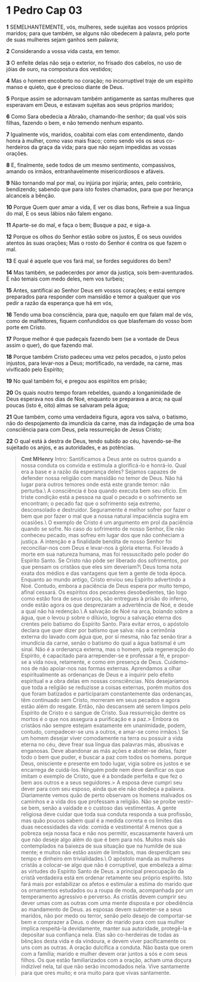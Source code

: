 # 1 Pedro Cap 03

**1** 	SEMELHANTEMENTE, vós, mulheres, sede sujeitas aos vossos próprios maridos; para que também, se alguns não obedecem à palavra, pelo porte de suas mulheres sejam ganhos sem palavra;

**2** 	Considerando a vossa vida casta, em temor.

**3** 	O enfeite delas não seja o exterior, no frisado dos cabelos, no uso de jóias de ouro, na compostura dos vestidos;

**4** 	Mas o homem encoberto no coração; no incorruptível traje de um espírito manso e quieto, que é precioso diante de Deus.

**5** 	Porque assim se adornavam também antigamente as santas mulheres que esperavam em Deus, e estavam sujeitas aos seus próprios maridos;

**6** 	Como Sara obedecia a Abraão, chamando-lhe senhor; da qual vós sois filhas, fazendo o bem, e não temendo nenhum espanto.

**7** 	Igualmente vós, maridos, coabitai com elas com entendimento, dando honra à mulher, como vaso mais fraco; como sendo vós os seus co-herdeiros da graça da vida; para que não sejam impedidas as vossas orações.

**8** 	E, finalmente, sede todos de um mesmo sentimento, compassivos, amando os irmãos, entranhavelmente misericordiosos e afáveis.

**9** 	Não tornando mal por mal, ou injúria por injúria; antes, pelo contrário, bendizendo; sabendo que para isto fostes chamados, para que por herança alcanceis a bênção.

**10** 	Porque Quem quer amar a vida, E ver os dias bons, Refreie a sua língua do mal, E os seus lábios não falem engano.

**11** 	Aparte-se do mal, e faça o bem; Busque a paz, e siga-a.

**12** 	Porque os olhos do Senhor estão sobre os justos, E os seus ouvidos atentos às suas orações; Mas o rosto do Senhor é contra os que fazem o mal.

**13** 	E qual é aquele que vos fará mal, se fordes seguidores do bem?

**14** 	Mas também, se padecerdes por amor da justiça, sois bem-aventurados. E não temais com medo deles, nem vos turbeis;

**15** 	Antes, santificai ao Senhor Deus em vossos corações; e estai sempre preparados para responder com mansidão e temor a qualquer que vos pedir a razão da esperança que há em vós,

**16** 	Tendo uma boa consciência, para que, naquilo em que falam mal de vós, como de malfeitores, fiquem confundidos os que blasfemam do vosso bom porte em Cristo.

**17** 	Porque melhor é que padeçais fazendo bem (se a vontade de Deus assim o quer), do que fazendo mal.

**18** 	Porque também Cristo padeceu uma vez pelos pecados, o justo pelos injustos, para levar-nos a Deus; mortificado, na verdade, na carne, mas vivificado pelo Espírito;

**19** 	No qual também foi, e pregou aos espíritos em prisão;

**20** 	Os quais noutro tempo foram rebeldes, quando a longanimidade de Deus esperava nos dias de Noé, enquanto se preparava a arca; na qual poucas (isto é, oito) almas se salvaram pela água;

**21** 	Que também, como uma verdadeira figura, agora vos salva, o batismo, não do despojamento da imundícia da carne, mas da indagação de uma boa consciência para com Deus, pela ressurreição de Jesus Cristo;

**22** 	O qual está à destra de Deus, tendo subido ao céu, havendo-se-lhe sujeitado os anjos, e as autoridades, e as potências.


> **Cmt MHenry** Intro: Santificamos a Deus ante os outros quando a nossa conduta os convida e estimula a glorificá-lo e honrá-lo. Qual era a base e a razão da esperança deles? Sejamos capazes de defender nossa religião com mansidão no temor de Deus. Não há lugar para outros temores onde está este grande temor: não perturba.\ A consciência é boa quando executa bem seu ofício. Em triste condição está a pessoa na qual o pecado e o sofrimento se encontram; o pecado faz que o sofrimento seja extremo, desconsolado e destruidor. Seguramente é melhor sofrer por fazer o bem que por fazer o mal que a nossa natural impaciência sugira em ocasiões.\ O exemplo de Cristo é um argumento em prol da paciência quando se sofre. No caso do sofrimento de nosso Senhor, Ele não conheceu pecado, mas sofreu em lugar dos que não conheciam a justiça. A intenção e a finalidade bendita de nosso Senhor foi reconciliar-nos com Deus e levar-nos à glória eterna. Foi levado à morte em sua natureza humana, mas foi ressuscitado pelo poder do Espírito Santo. Se Cristo não pôde ser liberado dos sofrimentos, por que pensam os cristãos que eles sim deveriam?\ Deus toma nota exata dos médios e das vantagens que tem a gente de toda época. Enquanto ao mundo antigo, Cristo enviou seu Espírito advertindo a Noé. Contudo, embora a paciência de Deus espera por muito tempo, afinal cessará. Os espíritos dos pecadores desobedientes, tão logo como estão fora de seus corpos, são entregues à prisão do inferno, onde estão agora os que desprezaram a advertência de Noé, e desde a qual não há redenção.\ A salvação de Noé na arca, boiando sobre a água, que o levou p sobre o dilúvio, logrou a salvação eterna dos crentes pelo batismo do Espírito Santo. Para evitar erros, o apóstolo declara que quer dizer por batismo que salva: não a cerimônia externa do lavado com água que, por si mesma, não faz senão tirar a imundícia da carne, senão o batismo do qual a água batismal é um sinal. Não é a ordenança externa, mas o homem, pela regeneração do Espírito, é capacitado para arrepender-se e professar a fé, e propor-se a vida nova, retamente, e como em presença de Deus. Cuidemo-nos de não apoiar-nos nas formas externas. Aprendamos a olhar espiritualmente as ordenanças de Deus e a inquirir pelo efeito espiritual e a obra delas em nossas consciências. Nós desejaríamos que toda a religião se reduzisse a coisas externas, porém muitos dos que foram batizados e participaram constantemente das ordenanças, têm continuado sem Cristo, morreram em seus pecados e agora estão além do resgate. Então, não descansem até serem limpos pelo Espírito de Cristo e o sangue de Cristo. Sua ressurreição dentre os mortos é o que nos assegura a purificação e a paz.> Embora os cristãos não sempre estejam exatamente em unanimidade, podem, contudo, compadecer-se uns a outros, e amar-se como irmãos.\ Se um homem desejar viver comodamente na terra ou possuir a vida eterna no céu, deve frear sua língua das palavras más, abusivas e enganosas. Deve abandonar as más ações e abster-se delas, fazer todo o bem que puder, e buscar a paz com todos os homens. porque Deus, onisciente e presente em todo lugar, vigia sobre os justos e se encarrega de cuidá-los. Ninguém pode nem deve danificar os que imitam o exemplo de Cristo, que é a bondade perfeita e que fez o bem aos outros e a seus seguidores.> A esposa deve cumpri seu dever para com seu esposo, ainda que ele não obedeça a palavra. Diariamente vemos quão de perto observam os homens malvados os caminhos e a vida dos que professam a religião. Não se proíbe vestir-se bem, senão a vaidade e o custoso das vestimentas. A gente religiosa deve cuidar que toda sua conduta responda a sua profissão, mas quão poucos sabem qual é a medida correta e os limites das duas necessidades da vida: comida e vestimenta! A menos que a pobreza seja nossa faca e não nos permitir, escassamente haverá um que não deseje algo além do que é bem para nós. Muitos mais são contemplados na baixeza de sua situação que na humilde de sua mente; e muitos não estão assim de limitados, mas desperdiçam seu tempo e dinheiro em trivialidades.\ O apóstolo manda as mulheres cristãs a colocar-se algo que não é corruptível, que embeleza a alma: as virtudes do Espírito Santo de Deus. a principal preocupação da cristã verdadeira está em ordenar retamente seu próprio espírito. Isto fará mais por estabilizar os afetos e estimular a estima do marido que os ornamentos estudados ou a roupa de moda, acompanhada por um temperamento agressivo e perverso. As cristãs devem cumprir seu dever umas com as outras com uma mente disposta e por obediência ao mandamento de Deus. as esposas devem submeter-se a seus maridos, não por medo ou terror, senão pelo desejo de comportar-se bem e comprazer a Deus. o dever do marido para com sua mulher implica respeitá-la devidamente, manter sua autoridade, protegê-la e depositar sua confiança nela. Elas são co-herdeiras de todas as bênçãos desta vida e da vindoura, e devem viver pacificamente os uns com as outras. A oração dulcifica a conduta. Não basta que orem com a família; marido e mulher devem orar juntos a sós e com seus filhos. Os que estão familiarizados com a oração, acham uma doçura indizível nela, tal que não serão incomodados nela. Vive santamente para que ores muito; e ora muito para que vivas santamente.